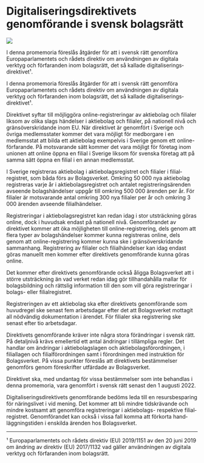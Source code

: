 # Digitaliseringsdirektivets genomförande i svensk bolagsrätt

![](/contentassets/9b1589b72e004d9ea75f1af1e0758f82/ds_2021-15_omslag_-fram.jpg?width=150&quality=85)

I denna promemoria föreslås åtgärder för att i svensk rätt genom­föra Europa­parla­mentets och rådets direktiv om använd­ningen av digitala verktyg och förfaran­den inom bolags­rätt, det så kallade digitali­serings­direktivet¹.

I denna promemoria föreslås åtgärder för att i svensk rätt genom­föra Europa­parla­mentets och rådets direktiv om använd­ningen av digitala verktyg och förfaran­den inom bolags­rätt, det så kallade digitali­serings­direktivet¹.

Direktivet syftar till möjlig­göra online-registreringar av aktie­bolag och filialer liksom av olika slags händelser i aktie­bolag och filialer, på natio­nell nivå och gräns­över­skridande inom EU. När direktivet är genomfört i Sverige och övriga medlems­stater kommer det vara möjligt för medborgare i en medlems­stat att bilda ett aktie­bolag exempelvis i Sverige genom ett online-förfarande. På mot­svarande sätt kommer det vara möjligt för före­tag inom unionen att online öppna en filial i Sverige liksom för svenska företag att på samma sätt öppna en filial i en annan medlemsstat.

I Sverige registreras aktie­bolag i aktie­bolags­registret och filialer i filial­registret, som båda förs av Bolags­verket. Omkring 50 000 nya aktiebolag regist­reras varje år i aktie­bolags­registret och antalet registre­rings­ärenden avseende bolags­händelser uppgår till omkring 500 000 ärenden per år. För filialer är motsvarande antal omkring 300 nya filialer per år och omkring 3 000 ärenden avse­ende filial­händelser.

Registreringar i aktie­bolags­registret kan redan idag i stor utsträck­ning göras online, dock i huvud­­sak endast på nationell nivå. Genomförandet av direktivet kommer att öka möjlig­heten till online-registrering, dels genom att flera typer av bolags­händelser kommer kunna regist­reras online, dels genom att online-registrering kommer kunna ske i gräns­över­skridande samman­hang. Registrering av filialer och filial­händelser kan idag endast göras manuellt men kommer efter direktivets genom­förande kunna göras online.

Det kommer efter direktivets genom­förande också åligga Bolags­verket att i större utsträck­ning än vad verket redan idag gör tillhanda­hålla mallar för bolags­bildning och rättslig information till den som vill göra regist­reringar i bolags- eller filialregistret.

Registreringen av ett aktie­bolag ska efter direktivets genom­förande som huvud­regel ske senast fem arbets­dagar efter det att Bolags­verket mottagit all nödvändig dokumentation i ärendet. För filialer ska regist­rering ske senast efter tio arbetsdagar.

Direktivets genom­förande kräver inte några stora föränd­ringar i svensk rätt. På detalj­nivå krävs emellertid ett antal ändringar i tillämpliga regler. Det handlar om ändringar i aktie­bolags­lagen och aktie­bolags­förordningen, i filial­lagen och filial­förordningen samt i förord­ningen med instruktion för Bolags­verket. På vissa punkter föreslås att direk­tivets bestäm­melser genomförs genom föreskrifter utfärdade av Bolagsverket.

Direktivet ska, med undantag för vissa bestäm­melser som inte behandlas i denna promemoria, vara genomfört i svensk rätt senast den 1 augusti 2022.

Digitali­serings­direk­tivets genom­förande bedöms leda till en resurs­besparing för närings­livet i vid mening. Det kommer att bli mindre tids­krävande och mindre kostsamt att genom­föra regist­reringar i aktiebolags- respektive filial­registret. Genom­förandet kan också i vissa fall komma att förkorta hand­lägg­nings­tiden i enskilda ärenden hos Bolagsverket.

---------

¹ Europaparlamentets och rådets direktiv (EU) 2019/1151 av den 20 juni 2019 om ändring av direktiv (EU) 2017/1132 vad gäller använd­ningen av digitala verktyg och förfaran­den inom bolagsrätt.
